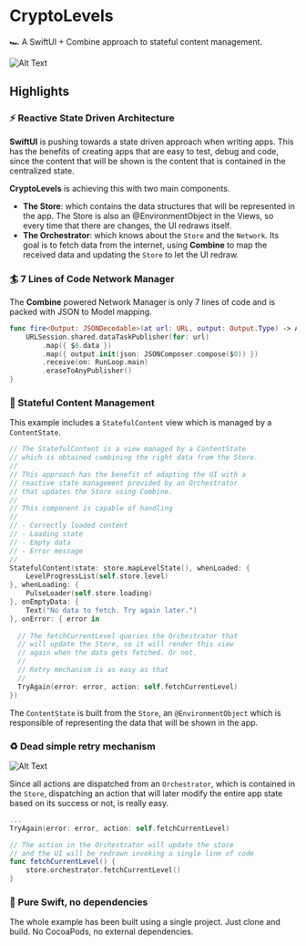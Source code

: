 # CryptoLevels

🏎 A SwiftUI + Combine approach to stateful content management.

![Alt Text](https://gitlab.com/lorenzozanotto/crypto-levels/raw/master/Showcase/app.showcase.gif)


## Highlights

### ⚡️ Reactive State Driven Architecture

**SwiftUI** is pushing towards a state driven approach when writing apps. 
This has the benefits of creating apps that are easy to test, debug and code, since the content that will
be shown is the content that is contained in the centralized state.

**CryptoLevels** is achieving this with two main components.

- **The Store**: which contains the data structures that will be represented in the app.
The Store is also an @EnvironmentObject in the Views, so every time that there are changes, the UI redraws itself.
- **The Orchestrator**: which knows about the `Store` and the `Network`. Its goal is to fetch data from the
internet, using **Combine** to map the received data and updating the `Store` to let the UI redraw.

### 🏄️ 7 Lines of Code Network Manager

The **Combine** powered Network Manager is only 7 lines of code and is packed with JSON to Model mapping.

```swift
func fire<Output: JSONDecodable>(at url: URL, output: Output.Type) -> AnyPublisher<Output, URLError> {
    URLSession.shared.dataTaskPublisher(for: url)
        .map({ $0.data })
        .map({ output.init(json: JSONComposer.compose($0)) })
        .receive(on: RunLoop.main)
        .eraseToAnyPublisher()
}
```

### 🌟 Stateful Content Management

This example includes a `StatefulContent` view which is managed by a `ContentState`. 

```swift
// The StatefulContent is a view managed by a ContentState
// which is obtained combining the right data from the Store.
//
// This approach has the benefit of adapting the UI with a
// reactive state management provided by an Orchestrator
// that updates the Store using Combine.
//
// This component is capable of handling
//
// - Correctly loaded content
// - Loading state
// - Empty data
// - Error message
//
StatefulContent(state: store.mapLevelState(), whenLoaded: {
    LevelProgressList(self.store.level)
}, whenLoading: {
    PulseLoader(self.store.loading)
}, onEmptyData: {
    Text("No data to fetch. Try again later.")
}, onError: { error in
    
  // The fetchCurrentLevel queries the Orchestrator that
  // will update the Store, so it will render this view
  // again when the data gets fetched. Or not.
  //
  // Retry mechanism is as easy as that
  //
  TryAgain(error: error, action: self.fetchCurrentLevel)
})
```

The `ContentState` is built from the `Store`, an `@EnvironmentObject` which is responsible of representing
the data that will be shown in the app.

### ♻️ Dead simple retry mechanism

![Alt Text](https://gitlab.com/lorenzozanotto/crypto-levels/raw/master/Showcase/retry.showcase.gif)

Since all actions are dispatched from an `Orchestrator`, which is contained in the `Store`,
dispatching an action that will later modify the entire app state based on its success or not, is really easy.

```swift
...
TryAgain(error: error, action: self.fetchCurrentLevel)

// The action in the Orchestrator will update the store
// and the UI will be redrawn invoking a single line of code
func fetchCurrentLevel() {
    store.orchestrator.fetchCurrentLevel()
}
```

### 🍃 Pure Swift, no dependencies

The whole example has been built using a single project. Just clone and build. No CocoaPods, no external dependencies.
